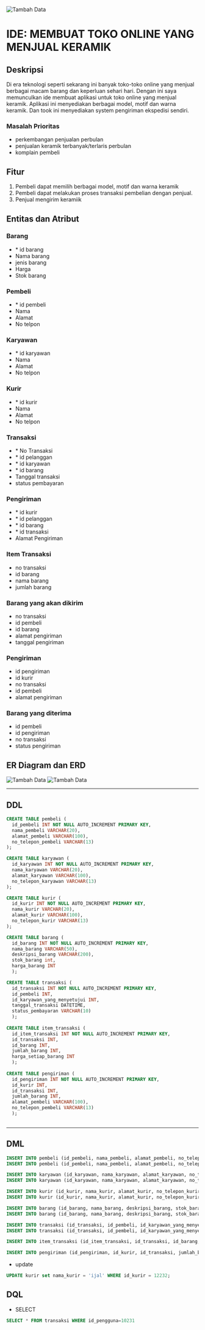 ![Tambah Data](https://github.com/NormalikaShandi/IF214002/blob/main/Pertemuan5/img/Screenshot%20(747).png "Tambah Data")


# IDE: MEMBUAT TOKO ONLINE YANG MENJUAL KERAMIK

## Deskripsi

Di era teknologi seperti sekarang ini banyak toko-toko online yang menjual berbagai macam barang dan keperluan sehari hari. Dengan ini saya memunculkan ide membuat aplikasi untuk toko online yang menjual keramik. Aplikasi ini menyediakan berbagai model, motif dan warna keramik. Dan took ini menyediakan system pengiriman ekspedisi sendiri.

### Masalah Prioritas
- perkembangan penjualan perbulan
- penjualan keramik terbanyak/terlaris perbulan
- komplain pembeli

## Fitur

1.	Pembeli dapat memilih berbagai model, motif dan warna keramik
2.	Pembeli dapat melakukan proses transaksi pembelian dengan penjual.
3.	Penjual mengirim keramiik 

## Entitas dan Atribut

### Barang

-	\* id barang
-	Nama barang
-	jenis barang
-	Harga 
-	Stok barang

### Pembeli

-	\* id pembeli
-	Nama
-	Alamat
-	No telpon

### Karyawan

-	\* id karyawan
-	Nama
-	Alamat
-	No telpon

### Kurir

-	\* id kurir
-	Nama
-	Alamat
-	No telpon

### Transaksi

-	\* No Transaksi
-	\* id pelanggan
-	\* id karyawan
-	\* id barang 
-	Tanggal transaksi
-	status pembayaran

### Pengiriman 
-	\* id kurir 
-	\* id pelanggan
-	\* id barang
-	\* id transaksi
-	Alamat Pengiriman

### Item Transaksi
- no transaksi
- id barang
- nama barang 
- jumlah barang

### Barang yang akan dikirim
- no transaksi
- id pembeli
- id barang
- alamat pengiriman 
- tanggal pengiriman

### Pengiriman
- id pengiriman
- id kurir 
- no transaksi
- id pembeli 
- alamat pengiriman

### Barang yang diterima
- id pembeli
- id pengiriman
- no transaksi
- status pengiriman

## ER Diagram dan ERD

![Tambah Data](https://github.com/NormalikaShandi/IF214002/blob/main/Pertemuan6/img%20draw.io/Screenshot%20(749).png "Tambah Data")
![Tambah Data](https://github.com/NormalikaShandi/IF214002/blob/main/Pertemuan6/img%20draw.io/Screenshot%20(749).png "Tambah Data")

---
## DDL
```sql
CREATE TABLE pembeli (
  id_pembeli INT NOT NULL AUTO_INCREMENT PRIMARY KEY,
  nama_pembeli VARCHAR(20),
  alamat_pembeli VARCHAR(100),
  no_telepon_pembeli VARCHAR(13)
);

CREATE TABLE karyawan (
  id_karyawan INT NOT NULL AUTO_INCREMENT PRIMARY KEY,
  nama_karyawan VARCHAR(20),
  alamat_karyawan VARCHAR(100),
  no_telepon_karyawan VARCHAR(13)
);

CREATE TABLE kurir (
  id_kurir INT NOT NULL AUTO_INCREMENT PRIMARY KEY,
  nama_kurir VARCHAR(20),
  alamat_kurir VARCHAR(100),
  no_telepon_kurir VARCHAR(13)
);

CREATE TABLE barang (
  id_barang INT NOT NULL AUTO_INCREMENT PRIMARY KEY,
  nama_barang VARCHAR(50),
  deskripsi_barang VARCHAR(200),
  stok_barang int,
  harga_barang INT
  );

CREATE TABLE transaksi (
  id_transaksi INT NOT NULL AUTO_INCREMENT PRIMARY KEY,
  id_pembeli INT,
  id_karyawan_yang_menyetujui INT,
  tanggal_transaksi DATETIME,
  status_pembayaran VARCHAR(10)
  );  
  
CREATE TABLE item_transaksi (
  id_item_transaksi INT NOT NULL AUTO_INCREMENT PRIMARY KEY,
  id_transaksi INT,
  id_barang INT,
  jumlah_barang INT,
  harga_setiap_barang INT
  );  
  
CREATE TABLE pengiriman (
  id_pengiriman INT NOT NULL AUTO_INCREMENT PRIMARY KEY,
  id_kurir INT,
  id_transaksi INT,
  jumlah_barang INT,
  alamat_pembeli VARCHAR(100),
  no_telepon_pembeli VARCHAR(13)
  );  
  
```

---
## DML
```sql
INSERT INTO pembeli (id_pembeli, nama_pembeli, alamat_pembeli, no_telepon_pembeli) VALUES (10231,"eka","Jalan Apel no. 10","081213141516");
INSERT INTO pembeli (id_pembeli, nama_pembeli, alamat_pembeli, no_telepon_pembeli) VALUES (10232,"edi","Jalan Apel no. 15","081214141516");

INSERT INTO karyawan (id_karyawan, nama_karyawan, alamat_karyawan, no_telepon_karyawan) VALUES (11231,"ali","Jalan bulan no. 20","089512342345");
INSERT INTO karyawan (id_karyawan, nama_karyawan, alamat_karyawan, no_telepon_karyawan) VALUES (11232,"ami","Jalan bintang no. 25","085112342345");

INSERT INTO kurir (id_kurir, nama_kurir, alamat_kurir, no_telepon_kurir) VALUES (12231,"ina","Jalan tomat no. 12","081209879876");
INSERT INTO kurir (id_kurir, nama_kurir, alamat_kurir, no_telepon_kurir) VALUES (12232,"ijah","Jalan labu no. 14","089434564567");

INSERT INTO barang (id_barang, nama_barang, deskripsi_barang, stok_barang, harga_barang) VALUES (10001,"keramik bunga biru","keramik standar ukuran 40x40, harga barang perdus. 1 dus = 10","200","50500");
INSERT INTO barang (id_barang, nama_barang, deskripsi_barang, stok_barang, harga_barang) VALUES (10002,"keramik polos putih","keramik tile ukuran 30x30, harga barang perdus. 1 dus = 10","450","85000");

INSERT INTO transaksi (id_transaksi, id_pembeli, id_karyawan_yang_menyetujui, tanggal_transaksi, status_pembayaran) VALUES (10011,"10231","11231","2022-05-01 07:10:00.000","berhasil")
INSERT INTO transaksi (id_transaksi, id_pembeli, id_karyawan_yang_menyetujui, tanggal_transaksi, status_pembayaran) VALUES (10012,"10232","11231","2022-05-02 09:30:30.000","berhasil")

INSERT INTO item_transaksi (id_item_transaksi, id_transaksi, id_barang, jumlah_barang, harga_setiap_barang) VALUES (11112,"10011","10001","2","50500, 85000")

INSERT INTO pengiriman (id_pengiriman, id_kurir, id_transaksi, jumlah_barang, alamat_pembeli,no_telepon_pembeli) VALUES (11121,"12231","10011","2","Jalan Apel no. 10","081213141516")
```
- update

```sql
UPDATE kurir set nama_kurir = 'ijal' WHERE id_kurir = 12232;
```
## DQL
- SELECT
```sql
SELECT * FROM transaksi WHERE id_pengguna=10231
```


